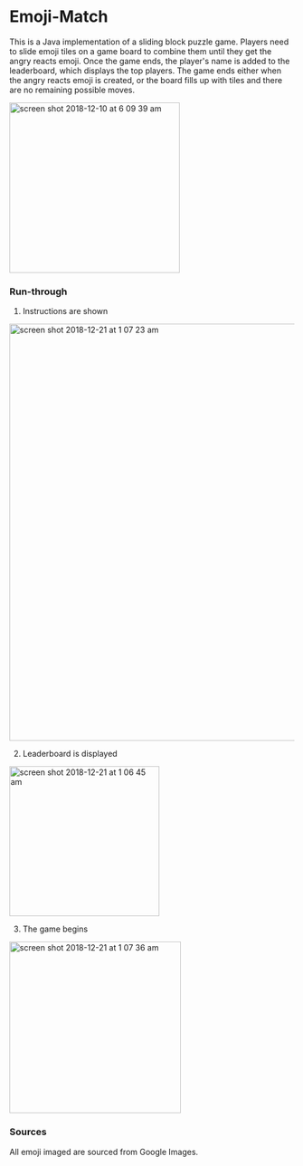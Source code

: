 # Emoji-Match
This is a Java implementation of a sliding block puzzle game. Players need to slide emoji tiles on a game board to combine them until they get the angry reacts emoji. Once the game ends, the player's name is added to the leaderboard, which displays the top players. The game ends either when the angry reacts emoji is created, or the board fills up with tiles and there are no remaining possible moves.

<img width="301" alt="screen shot 2018-12-10 at 6 09 39 am" src="https://user-images.githubusercontent.com/44324724/50327308-80a26580-04bc-11e9-9fea-18a7503636bd.png">

### Run-through 
1. Instructions are shown
<img width="737" alt="screen shot 2018-12-21 at 1 07 23 am" src="https://user-images.githubusercontent.com/44324724/50327437-248c1100-04bd-11e9-829d-b80c1f2c7d33.png">

2. Leaderboard is displayed
<img width="265" alt="screen shot 2018-12-21 at 1 06 45 am" src="https://user-images.githubusercontent.com/44324724/50327501-61580800-04bd-11e9-936a-748da1aa5696.png">

3. The game begins
<img width="303" alt="screen shot 2018-12-21 at 1 07 36 am" src="https://user-images.githubusercontent.com/44324724/50327458-379ee100-04bd-11e9-92c1-cc1792ffdf4c.png">

### Sources
All emoji imaged are sourced from Google Images.
